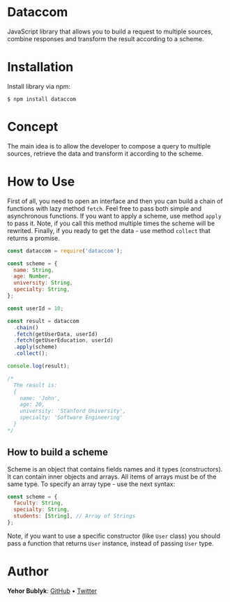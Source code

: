 # Dataccom

JavaScript library that allows you to build a request to multiple sources,
combine responses and transform the result according to a scheme.

# Installation

Install library via npm:

```
$ npm install dataccom
```

# Concept

The main idea is to allow the developer to compose a query to multiple sources,
retrieve the data and transform it according to the scheme.

# How to Use

First of all, you need to open an interface and then you can build a chain of functions with lazy method `fetch`.
Feel free to pass both simple and asynchronous functions. If you want to apply a scheme, use
method `apply` to pass it. Note, if you call this method multiple times the scheme will
be rewrited. Finally, if you ready to get the data - use method `collect` that returns a promise.

```javascript
const dataccom = require('dataccom');

const scheme = {
  name: String,
  age: Number,
  university: String,
  specialty: String,
};

const userId = 10;

const result = dataccom
  .chain()
  .fetch(getUserData, userId)
  .fetch(getUserEducation, userId)
  .apply(scheme)
  .collect();

console.log(result);

/*
  The result is:
  {
    name: 'John',
    age: 20,
    university: 'Stanford University',
    specialty: 'Software Engineering'
  }
*/
```

## How to build a scheme

Scheme is an object that contains fields names and it types (constructors).
It can contain inner objects and arrays. All items of arrays must be of the same type.
To specify an array type - use the next syntax:

```javascript
const scheme = {
  faculty: String,
  specialty: String,
  students: [String], // Array of Strings
};
```

Note, if you want to use a specific constructor (like `User` class) you should pass a function
that returns `User` instance, instead of passing `User` type.

# Author

**Yehor Bublyk**: [GitHub](https://github.com/yehorbk) • [Twitter](https://twitter.com/yehorbk)
